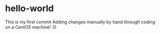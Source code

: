 # hello-world
This is my first commit
Adding changes manually by hand through coding on a CentOS machine! :D
